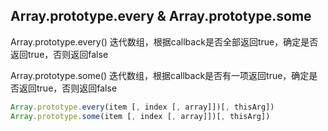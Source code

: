 

## Array.prototype.every & Array.prototype.some
Array.prototype.every() 迭代数组，根据callback是否全部返回true，确定是否返回true，否则返回false

Array.prototype.some() 迭代数组，根据callback是否有一项返回true，确定是否返回true，否则返回false

```js
Array.prototype.every(item [, index [, array]])[, thisArg])
Array.prototype.some(item [, index [, array]])[, thisArg])
```
